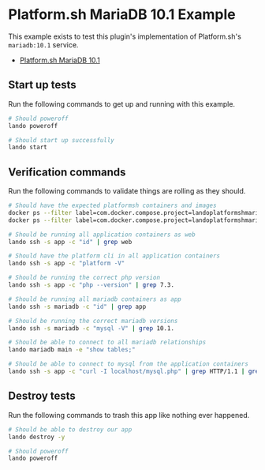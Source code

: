 Platform.sh MariaDB 10.1 Example
================================

This example exists to test this plugin's implementation of Platform.sh's `mariadb:10.1` service.

* [Platform.sh MariaDB 10.1](https://docs.platform.sh/configuration/services/mysql.html)

Start up tests
--------------

Run the following commands to get up and running with this example.

```bash
# Should poweroff
lando poweroff

# Should start up successfully
lando start
```

Verification commands
---------------------

Run the following commands to validate things are rolling as they should.

```bash
# Should have the expected platformsh containers and images
docker ps --filter label=com.docker.compose.project=landoplatformshmariadb101 | grep docker.registry.platform.sh/php-7.3 | grep landoplatformshmariadb101_app_1
docker ps --filter label=com.docker.compose.project=landoplatformshmariadb101 | grep docker.registry.platform.sh/mariadb-10.1 | grep landoplatformshmariadb101_mariadb_1

# Should be running all application containers as web
lando ssh -s app -c "id" | grep web

# Should have the platform cli in all application containers
lando ssh -s app -c "platform -V"

# Should be running the correct php version
lando ssh -s app -c "php --version" | grep 7.3.

# Should be running all mariadb containers as app
lando ssh -s mariadb -c "id" | grep app

# Should be running the correct mariadb versions
lando ssh -s mariadb -c "mysql -V" | grep 10.1.

# Should be able to connect to all mariadb relationships
lando mariadb main -e "show tables;"

# Should be able to connect to mysql from the application containers
lando ssh -s app -c "curl -I localhost/mysql.php" | grep HTTP/1.1 | grep "200 OK"
```

Destroy tests
-------------

Run the following commands to trash this app like nothing ever happened.

```bash
# Should be able to destroy our app
lando destroy -y

# Should poweroff
lando poweroff
```
